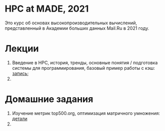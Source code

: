 # HPC at MADE, 2021

Это курс об основах высокопроизводительных вычислений, представленный в Академии больших данных Mail.Ru в 2021 году.

# Лекции
1. Введение в HPC, история, тренды, основные понятия / подготовка системы для программирования, базовый пример работы с кэш: [запись](https://youtu.be/GEEwspEyQdY);
2. 

# Домашние задания
1. Изучение метрик top500.org, оптимизация матричного умножения: [детали](https://github.com/GimmeDanger/made-hpc-2021/tree/master/hw/1)
2. 
